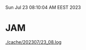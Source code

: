 Sun Jul 23 08:10:04 AM EEST 2023
# JAM
<a href='./cache/202307/23_08.log'>./cache/202307/23_08.log</a>
